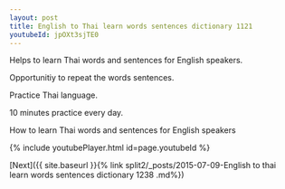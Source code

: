 ```yaml
---
layout: post
title: English to Thai learn words sentences dictionary 1121 
youtubeId: jpOXt3sjTE0
---
```

 
 
Helps to learn Thai words and sentences for English speakers.

Opportunitiy to repeat the words sentences. 

Practice Thai language. 
 
10 minutes practice every day. 
 
How to learn Thai words and sentences for English speakers 
 
{% include youtubePlayer.html id=page.youtubeId %}
 
 
[Next]({{ site.baseurl }}{% link  split2/_posts/2015-07-09-English to thai learn words sentences dictionary 1238 .md%})
 

